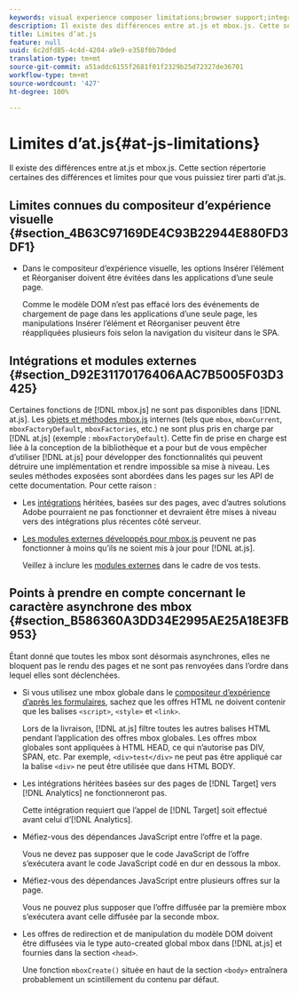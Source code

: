 ```yaml
---
keywords: visual experience composer limitations;browser support;integrations;plugins;asynchronous considerations
description: Il existe des différences entre at.js et mbox.js. Cette section répertorie certaines des différences et limites pour que vous puissiez tirer parti d’at.js.
title: Limites d’at.js
feature: null
uuid: 6c2dfd85-4c4d-4204-a9e9-e358f0b70ded
translation-type: tm+mt
source-git-commit: a51addc6155f2681f01f2329b25d72327de36701
workflow-type: tm+mt
source-wordcount: '427'
ht-degree: 100%

---
```



# Limites d’at.js{#at-js-limitations}

Il existe des différences entre at.js et mbox.js. Cette section répertorie certaines des différences et limites pour que vous puissiez tirer parti d’at.js.

## Limites connues du compositeur d’expérience visuelle {#section_4B63C97169DE4C93B22944E880FD3DF1}

* Dans le compositeur d’expérience visuelle, les options Insérer l’élément et Réorganiser doivent être évitées dans les applications d’une seule page.

   Comme le modèle DOM n’est pas effacé lors des événements de chargement de page dans les applications d’une seule page, les manipulations Insérer l’élément et Réorganiser peuvent être réappliquées plusieurs fois selon la navigation du visiteur dans le SPA.

## Intégrations et modules externes {#section_D92E31170176406AAC7B5005F03D3425}

Certaines fonctions de [!DNL mbox.js] ne sont pas disponibles dans [!DNL at.js]. Les [objets et méthodes mbox.js](../../../../c-target/c-visitor-profile/variables-profiles-parameters-methods.md#section_8C78059D15D9452F95636A5640188537) internes (tels que `mbox`, `mboxCurrent`, `mboxFactoryDefault`, `mboxFactories`, etc.) ne sont plus pris en charge par [!DNL at.js] (exemple : `mboxFactoryDefault`). Cette fin de prise en charge est liée à la conception de la bibliothèque et a pour but de vous empêcher d’utiliser [!DNL at.js] pour développer des fonctionnalités qui peuvent détruire une implémentation et rendre impossible sa mise à niveau. Les seules méthodes exposées sont abordées dans les pages sur les API de cette documentation. Pour cette raison :

* Les [intégrations](../../../../c-implementing-target/c-implementing-target-for-client-side-web/c-how-atjs-works/target-atjs-integrations.md#concept_C100BC4F073C4B57A608B309D0157B39) héritées, basées sur des pages, avec d’autres solutions Adobe pourraient ne pas fonctionner et devraient être mises à niveau vers des intégrations plus récentes côté serveur.
* [Les modules externes développés pour mbox.js](../../../../c-implementing-target/c-implementing-target-for-client-side-web/t-mbox-download/c-target-atjs-implementation/target-atjs-plugins.md#concept_F5D4C0A4DACF41409CC42FDD93B13FAF) peuvent ne pas fonctionner à moins qu’ils ne soient mis à jour pour [!DNL at.js].

   Veillez à inclure les [modules externes](../../../../c-implementing-target/c-implementing-target-for-client-side-web/t-mbox-download/c-target-atjs-implementation/target-atjs-plugins.md#concept_F5D4C0A4DACF41409CC42FDD93B13FAF) dans le cadre de vos tests.

## Points à prendre en compte concernant le caractère asynchrone des mbox {#section_B586360A3DD34E2995AE25A18E3FB953}

Étant donné que toutes les mbox sont désormais asynchrones, elles ne bloquent pas le rendu des pages et ne sont pas renvoyées dans l’ordre dans lequel elles sont déclenchées.

* Si vous utilisez une mbox globale dans le [compositeur d’expérience d’après les formulaires](../../../../c-experiences/experiences.md#section_3643394BD424463C8768F2907DEBCC22), sachez que les offres HTML ne doivent contenir que les balises `<script>`, `<style>` et `<link>`.

   Lors de la livraison, [!DNL at.js] filtre toutes les autres balises HTML pendant l’application des offres mbox globales. Les offres mbox globales sont appliquées à HTML HEAD, ce qui n’autorise pas DIV, SPAN, etc. Par exemple, `<div>test</div>` ne peut pas être appliqué car la balise `<div>` ne peut être utilisée que dans HTML BODY.

* Les intégrations héritées basées sur des pages de [!DNL Target] vers [!DNL Analytics] ne fonctionneront pas.

   Cette intégration requiert que l’appel de [!DNL Target] soit effectué avant celui d’[!DNL Analytics].

* Méfiez-vous des dépendances JavaScript entre l’offre et la page.

   Vous ne devez pas supposer que le code JavaScript de l’offre s’exécutera avant le code JavaScript codé en dur en dessous la mbox.

* Méfiez-vous des dépendances JavaScript entre plusieurs offres sur la page.

   Vous ne pouvez plus supposer que l’offre diffusée par la première mbox s’exécutera avant celle diffusée par la seconde mbox.

* Les offres de redirection et de manipulation du modèle DOM doivent être diffusées via le type auto-created global mbox dans [!DNL at.js] et fournies dans la section `<head>`.

   Une fonction `mboxCreate()` située en haut de la section `<body>` entraînera probablement un scintillement du contenu par défaut.

